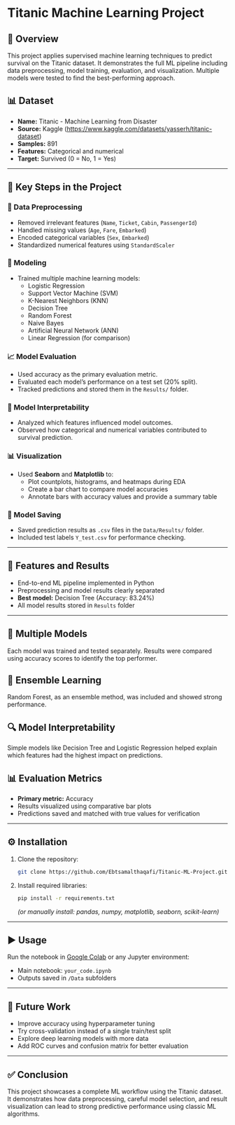 
# Titanic Machine Learning Project

## 🧾 Overview
This project applies supervised machine learning techniques to predict survival on the Titanic dataset. It demonstrates the full ML pipeline including data preprocessing, model training, evaluation, and visualization. Multiple models were tested to find the best-performing approach.

## 📊 Dataset
- **Name:** Titanic - Machine Learning from Disaster  
- **Source:** Kaggle (https://www.kaggle.com/datasets/yasserh/titanic-dataset)  
- **Samples:** 891  
- **Features:** Categorical and numerical  
- **Target:** Survived (0 = No, 1 = Yes)

---

## 🔧 Key Steps in the Project

### 📌 Data Preprocessing
- Removed irrelevant features (`Name`, `Ticket`, `Cabin`, `PassengerId`)
- Handled missing values (`Age`, `Fare`, `Embarked`)
- Encoded categorical variables (`Sex`, `Embarked`)
- Standardized numerical features using `StandardScaler`

### 🤖 Modeling
- Trained multiple machine learning models:
  - Logistic Regression
  - Support Vector Machine (SVM)
  - K-Nearest Neighbors (KNN)
  - Decision Tree
  - Random Forest
  - Naive Bayes
  - Artificial Neural Network (ANN)
  - Linear Regression (for comparison)

### 📈 Model Evaluation
- Used accuracy as the primary evaluation metric.
- Evaluated each model’s performance on a test set (20% split).
- Tracked predictions and stored them in the `Results/` folder.

### 🧠 Model Interpretability
- Analyzed which features influenced model outcomes.
- Observed how categorical and numerical variables contributed to survival prediction.

### 📊 Visualization
- Used **Seaborn** and **Matplotlib** to:
  - Plot countplots, histograms, and heatmaps during EDA
  - Create a bar chart to compare model accuracies
  - Annotate bars with accuracy values and provide a summary table

### 💾 Model Saving
- Saved prediction results as `.csv` files in the `Data/Results/` folder.
- Included test labels `Y_test.csv` for performance checking.

---

## 🚀 Features and Results
- End-to-end ML pipeline implemented in Python
- Preprocessing and model results clearly separated
- **Best model:** Decision Tree (Accuracy: 83.24%)
- All model results stored in `Results` folder

---

## 🧪 Multiple Models
Each model was trained and tested separately. Results were compared using accuracy scores to identify the top performer.

## 🧬 Ensemble Learning
Random Forest, as an ensemble method, was included and showed strong performance.

## 🔍 Model Interpretability
Simple models like Decision Tree and Logistic Regression helped explain which features had the highest impact on predictions.

## 📊 Evaluation Metrics
- **Primary metric:** Accuracy
- Results visualized using comparative bar plots
- Predictions saved and matched with true values for verification

---

## ⚙️ Installation
1. Clone the repository:
   ```bash
   git clone https://github.com/Ebtsamalthaqafi/Titanic-ML-Project.git
   ```
2. Install required libraries:
   ```bash
   pip install -r requirements.txt
   ```
   *(or manually install: pandas, numpy, matplotlib, seaborn, scikit-learn)*

---

## ▶️ Usage
Run the notebook in [Google Colab](https://colab.research.google.com/) or any Jupyter environment:
- Main notebook: `your_code.ipynb`
- Outputs saved in `/Data` subfolders

---

## 🔮 Future Work
- Improve accuracy using hyperparameter tuning
- Try cross-validation instead of a single train/test split
- Explore deep learning models with more data
- Add ROC curves and confusion matrix for better evaluation

---

## ✅ Conclusion
This project showcases a complete ML workflow using the Titanic dataset.  
It demonstrates how data preprocessing, careful model selection, and result visualization can lead to strong predictive performance using classic ML algorithms.
